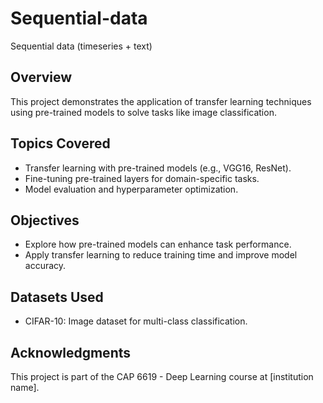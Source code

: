 # Sequential-data
Sequential data (timeseries + text)
## Overview
This project demonstrates the application of transfer learning techniques using pre-trained models to solve tasks like image classification.

## Topics Covered
- Transfer learning with pre-trained models (e.g., VGG16, ResNet).
- Fine-tuning pre-trained layers for domain-specific tasks.
- Model evaluation and hyperparameter optimization.

## Objectives
- Explore how pre-trained models can enhance task performance.
- Apply transfer learning to reduce training time and improve model accuracy.

## Datasets Used
- CIFAR-10: Image dataset for multi-class classification.

## Acknowledgments
This project is part of the CAP 6619 - Deep Learning course at [institution name].
